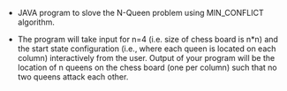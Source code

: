 * JAVA program to slove the N-Queen problem using MIN_CONFLICT algorithm.

* The program will take input for n=4 (i.e. size of chess board is n*n) and the start state configuration (i.e., where each queen is located on each column) interactively from the user. Output of your program will be the location of n queens
on the chess board (one per column) such that no two queens attack each other.


